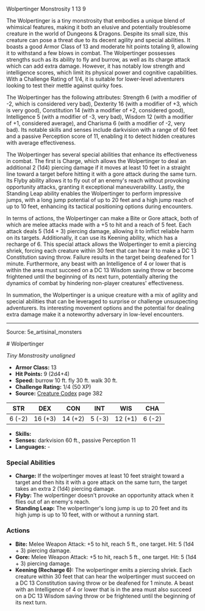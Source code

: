 <MonsterName/>Wolpertinger</MonsterName>
<CreatureType/>Monstrosity</CreatureType>
<CR/>1</CR>
<AC/>13</AC>
<HP/>9</HP>
<summary>The Wolpertinger is a tiny monstrosity that embodies a unique blend of whimsical features, making it both an elusive and potentially troublesome creature in the world of Dungeons & Dragons. Despite its small size, this creature can pose a threat due to its decent agility and special abilities. It boasts a good Armor Class of 13 and moderate hit points totaling 9, allowing it to withstand a few blows in combat. The Wolpertinger possesses strengths such as its ability to fly and burrow, as well as its charge attack which can add extra damage. However, it has notably low strength and intelligence scores, which limit its physical power and cognitive capabilities. With a Challenge Rating of 1/4, it is suitable for lower-level adventurers looking to test their mettle against quirky foes.</summary>

<detail>

The Wolpertinger has the following attributes: Strength 6 (with a modifier of -2, which is considered very bad), Dexterity 16 (with a modifier of +3, which is very good), Constitution 14 (with a modifier of +2, considered good), Intelligence 5 (with a modifier of -3, very bad), Wisdom 12 (with a modifier of +1, considered average), and Charisma 6 (with a modifier of -2, very bad). Its notable skills and senses include darkvision with a range of 60 feet and a passive Perception score of 11, enabling it to detect hidden creatures with average effectiveness.

The Wolpertinger has several special abilities that enhance its effectiveness in combat. The first is Charge, which allows the Wolpertinger to deal an additional 2 (1d4) piercing damage if it moves at least 10 feet in a straight line toward a target before hitting it with a gore attack during the same turn. Its Flyby ability allows it to fly out of an enemy's reach without provoking opportunity attacks, granting it exceptional maneuverability. Lastly, the Standing Leap ability enables the Wolpertinger to perform impressive jumps, with a long jump potential of up to 20 feet and a high jump reach of up to 10 feet, enhancing its tactical positioning options during encounters.

In terms of actions, the Wolpertinger can make a Bite or Gore attack, both of which are melee attacks made with a +5 to hit and a reach of 5 feet. Each attack deals 5 (1d4 + 3) piercing damage, allowing it to inflict reliable harm on its targets. Additionally, it can use its Keening ability, which has a recharge of 6. This special attack allows the Wolpertinger to emit a piercing shriek, forcing each creature within 30 feet that can hear it to make a DC 13 Constitution saving throw. Failure results in the target being deafened for 1 minute. Furthermore, any beast with an Intelligence of 4 or lower that is within the area must succeed on a DC 13 Wisdom saving throw or become frightened until the beginning of its next turn, potentially altering the dynamics of combat by hindering non-player creatures' effectiveness.

In summation, the Wolpertinger is a unique creature with a mix of agility and special abilities that can be leveraged to surprise or challenge unsuspecting adventurers. Its interesting movement options and the potential for dealing extra damage make it a noteworthy adversary in low-level encounters.</detail>



---

Source: 5e_artisinal_monsters

<statblock>
# Wolpertinger

*Tiny* *Monstrosity* *unaligned*

- **Armor Class:** 13
- **Hit Points:** 9 (2d4+4)
- **Speed:** burrow 10 ft. fly 30 ft. walk 30 ft.
- **Challenge Rating:** 1/4 (50 XP)
- **Source:** [Creature Codex](https://koboldpress.com/kpstore/product/creature-codex-for-5th-edition-dnd) page 382

| STR | DEX | CON | INT | WIS | CHA |
| --- | --- | --- | --- | --- | --- |
| 6 (-2) | 16 (+3) | 14 (+2) | 5 (-3) | 12 (+1) | 6 (-2) |

- **Skills:** 
- **Senses:** darkvision 60 ft., passive Perception 11
- **Languages:** -

### Special Abilities

- **Charge:** If the wolpertinger moves at least 10 feet straight toward a target and then hits it with a gore attack on the same turn, the target takes an extra 2 (1d4) piercing damage.
- **Flyby:** The wolpertinger doesn't provoke an opportunity attack when it flies out of an enemy's reach.
- **Standing Leap:** The wolpertinger's long jump is up to 20 feet and its high jump is up to 10 feet, with or without a running start.

### Actions

- **Bite:** Melee Weapon Attack: +5 to hit, reach 5 ft., one target. Hit: 5 (1d4 + 3) piercing damage.
- **Gore:** Melee Weapon Attack: +5 to hit, reach 5 ft., one target. Hit: 5 (1d4 + 3) piercing damage.
- **Keening (Recharge 6):** The wolpertinger emits a piercing shriek. Each creature within 30 feet that can hear the wolpertinger must succeed on a DC 13 Constitution saving throw or be deafened for 1 minute. A beast with an Intelligence of 4 or lower that is in the area must also succeed on a DC 13 Wisdom saving throw or be frightened until the beginning of its next turn.


</statblock>


